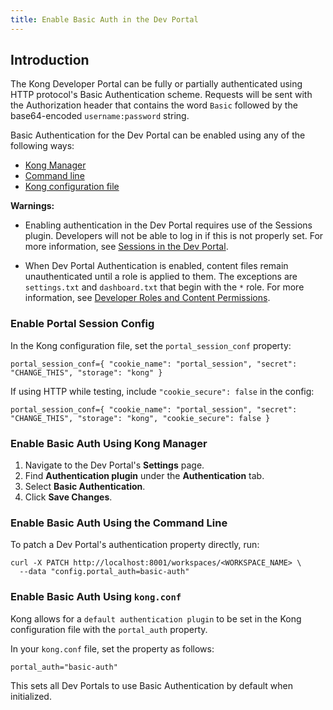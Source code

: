 ```yaml
---
title: Enable Basic Auth in the Dev Portal
---
```


## Introduction

The Kong Developer Portal can be fully or partially authenticated using HTTP protocol's Basic Authentication scheme. Requests will be sent with the Authorization header that
contains the word `Basic` followed by the base64-encoded `username:password` string.

Basic Authentication for the Dev Portal can be enabled using any of the following ways:

- [Kong Manager](#enable-basic-auth-via-kong-manager)
- [Command line](#enable-basic-auth-via-the-command-line)
- [Kong configuration file](#enable-basic-auth-via-the-kong-conf)

**Warnings:**

- Enabling authentication in the Dev Portal requires use of the
Sessions plugin. Developers will not be able to log in if this is not properly set.
For more information, see
[Sessions in the Dev Portal](/enterprise/{{page.kong_version}}/developer-portal/configuration/authentication/sessions).

- When Dev Portal Authentication is enabled, content files remain unauthenticated until a role is applied to them. The exceptions are `settings.txt` and `dashboard.txt` that begin with the `*` role. For more information, see
[Developer Roles and Content Permissions](/enterprise/{{page.kong_version}}/developer-portal/administration/developer-permissions).


### Enable Portal Session Config

In the Kong configuration file, set the `portal_session_conf` property:

```
portal_session_conf={ "cookie_name": "portal_session", "secret": "CHANGE_THIS", "storage": "kong" }
```

If using HTTP while testing, include `"cookie_secure": false` in the config:

```
portal_session_conf={ "cookie_name": "portal_session", "secret": "CHANGE_THIS", "storage": "kong", "cookie_secure": false }
```

### Enable Basic Auth Using Kong Manager

1. Navigate to the Dev Portal's **Settings** page.
2. Find **Authentication plugin** under the **Authentication** tab.
3. Select **Basic Authentication**.
4. Click **Save Changes**.

### Enable Basic Auth Using the Command Line

To patch a Dev Portal's authentication property directly, run:

```
curl -X PATCH http://localhost:8001/workspaces/<WORKSPACE_NAME> \
  --data "config.portal_auth=basic-auth"
```

### Enable Basic Auth Using `kong.conf`

Kong allows for a `default authentication plugin` to be set in the Kong
configuration file with the `portal_auth` property.

In your `kong.conf` file, set the property as follows:

```
portal_auth="basic-auth"
```

This sets all Dev Portals to use Basic Authentication by default when initialized.
